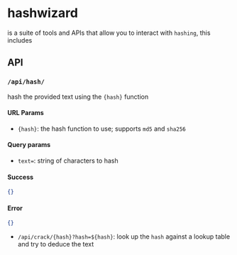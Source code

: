# hashwizard

is a suite of tools and APIs that allow you to interact with `hashing`, this includes

## API

### `/api/hash/`

hash the provided text using the `{hash}` function

#### URL Params

- `{hash}`: the hash function to use; supports `md5` and `sha256`

#### Query params

- `text=`: string of characters to hash

#### Success

```json
{}
```

#### Error

```json
{}
````

-  `/api/crack/{hash}?hash=${hash}`: look up the `hash` against a lookup table and try to deduce the text





